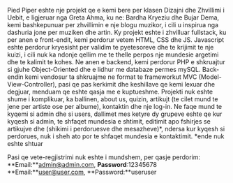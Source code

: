 Pied Piper eshte nje projekt qe e kemi bere per klasen Dizajni dhe Zhvillimi i Uebit, e ligjeruar nga Greta Ahma, ku ne: Bardha Kryeziu dhe Bujar Dema, kemi bashkepunuar per zhvillimin e nje blogu muzikor, i cili u inspirua nga dashuria jone per muziken dhe artin.
Ky projekt eshte i zhvilluar fullstack, ku per anen e front-endit, kemi perdorur vetem HTML, CSS dhe JS. Javascript eshte perdorur kryesisht per validim te pyetesoreve dhe te krijimit te nje kuizi, i cili nuk ka ndonje qellim me te thelle perpos nje mundesie argetimi dhe te kalimit te kohes. Ne anen e backend, kemi perdorur PHP e shkruajtur si gjuhe Object-Oriented dhe e lidhur me databaze permes mySQL.
Back-endin kemi vendosur ta shkruajme ne format te frameworkut MVC (Model-View-Controller), pasi qe pas kerkimit dhe keshillave qe kemi lexuar dhe degjuar, menduam qe eshte qasja me e kuptueshme.
Projekti nuk eshte shume i komplikuar, ka ballinen, about us, quizin, artikujt (te cilet mund te jene per artiste ose per albume), kontaktin dhe nje log-in. 
Ne faqe mund te kyqemi si admin dhe si users, dallimet mes ketyre dy grupeve eshte qe kur kyqesh si admin, te shfaqet mundesia e shtimit, editimit apo fshirjes se artikujve dhe (shikimi i perdoruesve dhe mesazheve)*, ndersa kur kyqesh si perdorues, nuk i sheh ato por te shfaqet mundesia e kontaktimit.
*ende nuk eshte shtuar

Pasi qe vete-regjistrimi nuk eshte i mundshem, per qasje perdorim:
**Email:**admin@admin.com, **Password**:12345678
**Email:**user@user.com, **Password:**useruser

